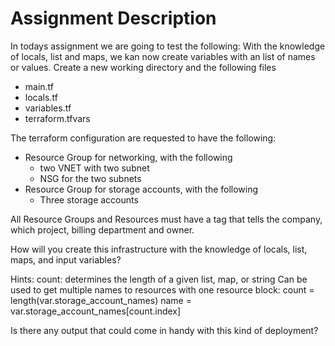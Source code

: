 # Assignment Description

In todays assignment we are going to test the following:
With the knowledge of locals, list and maps, we kan now create variables with an list of names or values. Create a new working directory and the following files
- main.tf
- locals.tf
- variables.tf
- terraform.tfvars

The terraform configuration are requested to have the following:
- Resource Group for networking, with the following
  - two VNET with two subnet
  - NSG for the two subnets
- Resource Group for storage accounts, with the following
  - Three storage accounts

All Resource Groups and Resources must have a tag that tells the company, which project, billing department and owner.

How will you create this infrastructure with the knowledge of locals, list, maps, and input variables?

Hints:
count: determines the length of a given list, map, or string
Can be used to get multiple names to resources with one resource block:
count = length(var.storage_account_names)
name = var.storage_account_names[count.index]

Is there any output that could come in handy with this kind of deployment? 